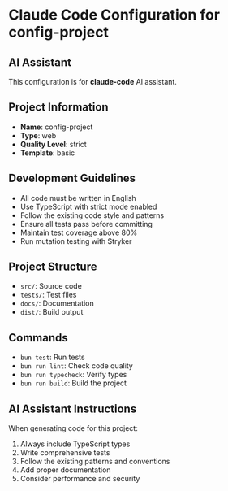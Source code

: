 # Claude Code Configuration for config-project

## AI Assistant

This configuration is for **claude-code** AI assistant.

## Project Information

- **Name**: config-project
- **Type**: web
- **Quality Level**: strict
- **Template**: basic

## Development Guidelines

- All code must be written in English
- Use TypeScript with strict mode enabled
- Follow the existing code style and patterns
- Ensure all tests pass before committing
- Maintain test coverage above 80%
- Run mutation testing with Stryker

## Project Structure

- `src/`: Source code
- `tests/`: Test files
- `docs/`: Documentation
- `dist/`: Build output

## Commands

- `bun test`: Run tests
- `bun run lint`: Check code quality
- `bun run typecheck`: Verify types
- `bun run build`: Build the project

## AI Assistant Instructions

When generating code for this project:

1. Always include TypeScript types
2. Write comprehensive tests
3. Follow the existing patterns and conventions
4. Add proper documentation
5. Consider performance and security
